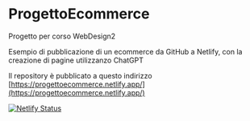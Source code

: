 # ProgettoEcommerce

Progetto per corso WebDesign2

Esempio di pubblicazione di un ecommerce da GitHub a Netlify, con la creazione di pagine utilizzanzo ChatGPT

Il repository è pubblicato a questo indirizzo [https://progettoecommerce.netlify.app/](https://progettoecommerce.netlify.app/)

[![Netlify Status](https://api.netlify.com/api/v1/badges/7cc334cc-6945-41dc-b9c9-0355df57ec6d/deploy-status)](https://app.netlify.com/sites/progettoecommerce/deploys)
